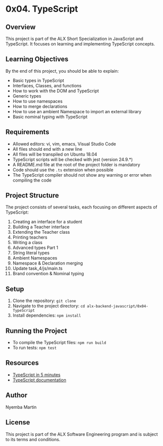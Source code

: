 # 0x04. TypeScript

## Overview
This project is part of the ALX Short Specialization in JavaScript and TypeScript. It focuses on learning and implementing TypeScript concepts.

## Learning Objectives
By the end of this project, you should be able to explain:

- Basic types in TypeScript
- Interfaces, Classes, and functions
- How to work with the DOM and TypeScript
- Generic types
- How to use namespaces
- How to merge declarations
- How to use an ambient Namespace to import an external library
- Basic nominal typing with TypeScript

## Requirements
- Allowed editors: vi, vim, emacs, Visual Studio Code
- All files should end with a new line
- All files will be transpiled on Ubuntu 18.04
- TypeScript scripts will be checked with jest (version 24.9.*)
- A README.md file at the root of the project folder is mandatory
- Code should use the `.ts` extension when possible
- The TypeScript compiler should not show any warning or error when compiling the code

## Project Structure
The project consists of several tasks, each focusing on different aspects of TypeScript:

1. Creating an interface for a student
2. Building a Teacher interface
3. Extending the Teacher class
4. Printing teachers
5. Writing a class
6. Advanced types Part 1
7. String literal types
8. Ambient Namespaces
9. Namespace & Declaration merging
10. Update task_4/js/main.ts
11. Brand convention & Nominal typing

## Setup
1. Clone the repository: `git clone `
2. Navigate to the project directory: `cd alx-backend-javascript/0x04-TypeScript`
3. Install dependencies: `npm install`

## Running the Project
- To compile the TypeScript files: `npm run build`
- To run tests: `npm test`

## Resources
- [TypeScript in 5 minutes](https://www.typescriptlang.org/docs/handbook/typescript-in-5-minutes.html)
- [TypeScript documentation](https://www.typescriptlang.org/docs/)

## Author
Nyemba Martin

## License
This project is part of the ALX Software Engineering program and is subject to its terms and conditions.
